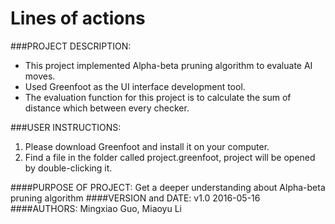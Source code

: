 # Lines of actions

###PROJECT DESCRIPTION:
* This project implemented Alpha-beta pruning algorithm to evaluate AI moves.
* Used Greenfoot as the UI interface development tool.
* The evaluation function for this project is to calculate the sum of distance which between every checker.

###USER INSTRUCTIONS:
1. Please download Greenfoot and install it on your computer.
2. Find a file in the folder called project.greenfoot, project will be opened by double-clicking it.

####PURPOSE OF PROJECT: 
	Get a deeper understanding about Alpha-beta pruning algorithm
####VERSION and DATE: 
	v1.0 2016-05-16
####AUTHORS: 
	Mingxiao Guo, Miaoyu Li

